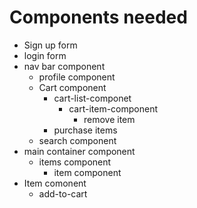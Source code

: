 # Components needed

* Sign up form
* login form
* nav bar component 
   * profile component
   * Cart component
      * cart-list-componet
         * cart-item-component 
           * remove item
      * purchase items
   * search component 
* main container component
   * items component
     * item component
* Item comonent 
    * add-to-cart

  
